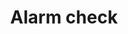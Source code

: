 ---
title: Alarm check
tags: ["alarm", "check", "verify", "confirm", "notification", "alert", "reminder"]
icon: alarm-check
svg: '<svg xmlns="http://www.w3.org/2000/svg" width="24" height="24" fill="none" viewBox="0 0 24 24" stroke-width="1.5" stroke-linecap="round" stroke-linejoin="round" stroke="currentColor"><path d="M3 5.231 6.15 3M21 5.231 17.85 3"/><circle cx="12" cy="13" r="8"/><path d="m10 13.323 1.379 1.575a.3.3 0 0 0 .466-.022l2.8-3.876"/></svg>'
---